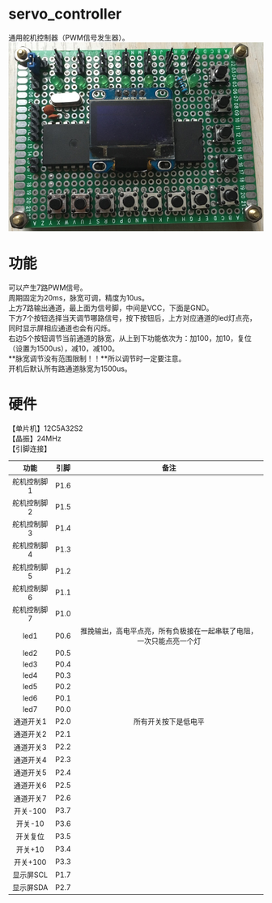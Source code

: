 # servo_controller
通用舵机控制器（PWM信号发生器）。  
![servo.jpg](https://github.com/nicekwell/servo_controller/raw/master/servo.jpg)

# 功能
可以产生7路PWM信号。  
周期固定为20ms，脉宽可调，精度为10us。  
上方7路输出通道，最上面为信号脚，中间是VCC，下面是GND。  
下方7个按钮选择当天调节哪路信号，按下按钮后，上方对应通道的led灯点亮，同时显示屏相应通道也会有闪烁。  
右边5个按钮调节当前通道的脉宽，从上到下功能依次为：加100，加10，复位（设置为1500us），减10，减100。  
**脉宽调节没有范围限制！！**所以调节时一定要注意。  
开机后默认所有路通道脉宽为1500us。

# 硬件
【单片机】12C5A32S2  
【晶振】24MHz  
【引脚连接】

功能 | 引脚 | 备注
:-: | :-: | :-: 
舵机控制脚1 | P1.6 |
舵机控制脚2	| P1.5 |
舵机控制脚3	| P1.4 |
舵机控制脚4	| P1.3 |
舵机控制脚5	| P1.2 |
舵机控制脚6	| P1.1 |
舵机控制脚7	| P1.0 |
led1		| P0.6	| 推挽输出，高电平点亮，所有负极接在一起串联了电阻，一次只能点亮一个灯
led2		| P0.5 |
led3		| P0.4 |
led4		| P0.3 |
led5		| P0.2 |
led6		| P0.1 |
led7		| P0.0 |
通道开关1	| P2.0	| 所有开关按下是低电平
通道开关2	| P2.1 |
通道开关3	| P2.2 |
通道开关4	| P2.3 |
通道开关5	| P2.4 |
通道开关6	| P2.5 |
通道开关7	| P2.6 |
开关-100	| P3.7 |
开关-10		| P3.6 |
开关复位	| P3.5 |
开关+10		| P3.4 |
开关+100	| P3.3 |
显示屏SCL	| P1.7 |
显示屏SDA	| P2.7 |


